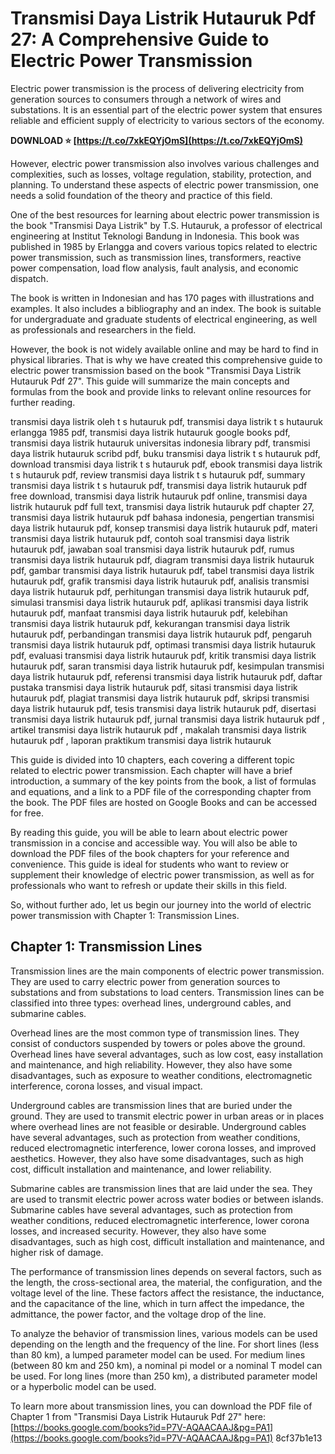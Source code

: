 
 
# Transmisi Daya Listrik Hutauruk Pdf 27: A Comprehensive Guide to Electric Power Transmission
  
Electric power transmission is the process of delivering electricity from generation sources to consumers through a network of wires and substations. It is an essential part of the electric power system that ensures reliable and efficient supply of electricity to various sectors of the economy.
 
**DOWNLOAD ⭐ [https://t.co/7xkEQYjOmS](https://t.co/7xkEQYjOmS)**


  
However, electric power transmission also involves various challenges and complexities, such as losses, voltage regulation, stability, protection, and planning. To understand these aspects of electric power transmission, one needs a solid foundation of the theory and practice of this field.
  
One of the best resources for learning about electric power transmission is the book "Transmisi Daya Listrik" by T.S. Hutauruk, a professor of electrical engineering at Institut Teknologi Bandung in Indonesia. This book was published in 1985 by Erlangga and covers various topics related to electric power transmission, such as transmission lines, transformers, reactive power compensation, load flow analysis, fault analysis, and economic dispatch.
  
The book is written in Indonesian and has 170 pages with illustrations and examples. It also includes a bibliography and an index. The book is suitable for undergraduate and graduate students of electrical engineering, as well as professionals and researchers in the field.
  
However, the book is not widely available online and may be hard to find in physical libraries. That is why we have created this comprehensive guide to electric power transmission based on the book "Transmisi Daya Listrik Hutauruk Pdf 27". This guide will summarize the main concepts and formulas from the book and provide links to relevant online resources for further reading.
 
transmisi daya listrik oleh t s hutauruk pdf,  transmisi daya listrik t s hutauruk erlangga 1985 pdf,  transmisi daya listrik hutauruk google books pdf,  transmisi daya listrik hutauruk universitas indonesia library pdf,  transmisi daya listrik hutauruk scribd pdf,  buku transmisi daya listrik t s hutauruk pdf,  download transmisi daya listrik t s hutauruk pdf,  ebook transmisi daya listrik t s hutauruk pdf,  review transmisi daya listrik t s hutauruk pdf,  summary transmisi daya listrik t s hutauruk pdf,  transmisi daya listrik hutauruk pdf free download,  transmisi daya listrik hutauruk pdf online,  transmisi daya listrik hutauruk pdf full text,  transmisi daya listrik hutauruk pdf chapter 27,  transmisi daya listrik hutauruk pdf bahasa indonesia,  pengertian transmisi daya listrik hutauruk pdf,  konsep transmisi daya listrik hutauruk pdf,  materi transmisi daya listrik hutauruk pdf,  contoh soal transmisi daya listrik hutauruk pdf,  jawaban soal transmisi daya listrik hutauruk pdf,  rumus transmisi daya listrik hutauruk pdf,  diagram transmisi daya listrik hutauruk pdf,  gambar transmisi daya listrik hutauruk pdf,  tabel transmisi daya listrik hutauruk pdf,  grafik transmisi daya listrik hutauruk pdf,  analisis transmisi daya listrik hutauruk pdf,  perhitungan transmisi daya listrik hutauruk pdf,  simulasi transmisi daya listrik hutauruk pdf,  aplikasi transmisi daya listrik hutauruk pdf,  manfaat transmisi daya listrik hutauruk pdf,  kelebihan transmisi daya listrik hutauruk pdf,  kekurangan transmisi daya listrik hutauruk pdf,  perbandingan transmisi daya listrik hutauruk pdf,  pengaruh transmisi daya listrik hutauruk pdf,  optimasi transmisi daya listrik hutauruk pdf,  evaluasi transmisi daya listrik hutauruk pdf,  kritik transmisi daya listrik hutauruk pdf,  saran transmisi daya listrik hutauruk pdf,  kesimpulan transmisi daya listrik hutauruk pdf,  referensi transmisi daya listrik hutauruk pdf,  daftar pustaka transmisi daya listrik hutauruk pdf,  sitasi transmisi daya listrik hutauruk pdf,  plagiat transmisi daya listrik hutauruk pdf,  skripsi transmisi daya listrik hutauruk pdf,  tesis transmisi daya listrik hutauruk pdf,  disertasi transmisi daya listrik hutauruk pdf,  jurnal transmisi daya listrik hutauruk pdf ,  artikel transmisi daya listrik hutauruk pdf ,  makalah transmisi daya listrik hutauruk pdf ,  laporan praktikum transmisi daya listrik hutauruk
  
This guide is divided into 10 chapters, each covering a different topic related to electric power transmission. Each chapter will have a brief introduction, a summary of the key points from the book, a list of formulas and equations, and a link to a PDF file of the corresponding chapter from the book. The PDF files are hosted on Google Books and can be accessed for free.
  
By reading this guide, you will be able to learn about electric power transmission in a concise and accessible way. You will also be able to download the PDF files of the book chapters for your reference and convenience. This guide is ideal for students who want to review or supplement their knowledge of electric power transmission, as well as for professionals who want to refresh or update their skills in this field.
  
So, without further ado, let us begin our journey into the world of electric power transmission with Chapter 1: Transmission Lines.
  
## Chapter 1: Transmission Lines
  
Transmission lines are the main components of electric power transmission. They are used to carry electric power from generation sources to substations and from substations to load centers. Transmission lines can be classified into three types: overhead lines, underground cables, and submarine cables.
  
Overhead lines are the most common type of transmission lines. They consist of conductors suspended by towers or poles above the ground. Overhead lines have several advantages, such as low cost, easy installation and maintenance, and high reliability. However, they also have some disadvantages, such as exposure to weather conditions, electromagnetic interference, corona losses, and visual impact.
  
Underground cables are transmission lines that are buried under the ground. They are used to transmit electric power in urban areas or in places where overhead lines are not feasible or desirable. Underground cables have several advantages, such as protection from weather conditions, reduced electromagnetic interference, lower corona losses, and improved aesthetics. However, they also have some disadvantages, such as high cost, difficult installation and maintenance, and lower reliability.
  
Submarine cables are transmission lines that are laid under the sea. They are used to transmit electric power across water bodies or between islands. Submarine cables have several advantages, such as protection from weather conditions, reduced electromagnetic interference, lower corona losses, and increased security. However, they also have some disadvantages, such as high cost, difficult installation and maintenance, and higher risk of damage.
  
The performance of transmission lines depends on several factors, such as the length, the cross-sectional area, the material, the configuration, and the voltage level of the line. These factors affect the resistance, the inductance, and the capacitance of the line, which in turn affect the impedance, the admittance, the power factor, and the voltage drop of the line.
  
To analyze the behavior of transmission lines, various models can be used depending on the length and the frequency of the line. For short lines (less than 80 km), a lumped parameter model can be used. For medium lines (between 80 km and 250 km), a nominal pi model or a nominal T model can be used. For long lines (more than 250 km), a distributed parameter model or a hyperbolic model can be used.
  
To learn more about transmission lines, you can download the PDF file of Chapter 1 from "Transmisi Daya Listrik Hutauruk Pdf 27" here: [https://books.google.com/books?id=P7V-AQAACAAJ&pg=PA1](https://books.google.com/books?id=P7V-AQAACAAJ&pg=PA1)
 8cf37b1e13
 
